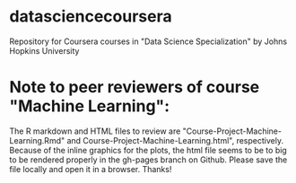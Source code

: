 datasciencecoursera
===================
Repository for Coursera courses in "Data Science Specialization" by Johns Hopkins University

# Note to peer reviewers of course "Machine Learning":
The R markdown and HTML files to review are "Course-Project-Machine-Learning.Rmd" and
Course-Project-Machine-Learning.html", respectively. Because of the inline graphics for the plots, the html file seems to be to big to be rendered properly in the gh-pages branch on Github. Please save the file locally and open it in a browser. Thanks!
